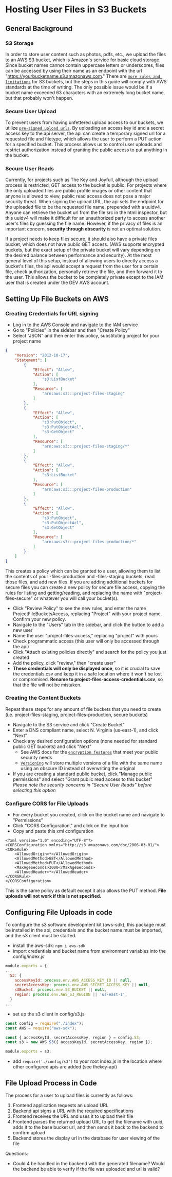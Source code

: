 # Hosting User Files in S3 Buckets

## General Background

### S3 Storage

In order to store user content such as photos, pdfs, etc., we upload the files to an AWS S3 bucket, which is Amazon's service for basic cloud storage. Since bucket names cannot contain uppercase letters or underscores, files can be accessed by using their name as an endpoint with the url "https://yourbucketname.s3.amazonaws.com." There are [`more rules and limitations`](https://docs.aws.amazon.com/AmazonS3/latest/dev/BucketRestrictions.html) for S3 buckets, but the steps in this guide will comply with AWS standards at the time of writing. The only possible issue would be if a bucket name exceeded 63 characters with an extremely long bucket name, but that probably won't happen.

### Secure User Upload

To prevent users from having unfettered upload access to our buckets, we utilize [`pre-signed upload urls`](https://docs.aws.amazon.com/AmazonS3/latest/dev/PresignedUrlUploadObject.html). By uploading an access key id and a secret access key to the api server, the api can create a temporary signed url for a requested file and filetype, which allows the user to perform a PUT action for a specified bucket. This process allows us to control user uploads and restrict authorization instead of granting the public access to put anything in the bucket.

### Secure User Reads

Currently, for projects such as The Key and Joyfull, although the upload process is restricted, GET access to the bucket is public. For projects where the only uploaded files are public profile images or other content that anyone is allowed to view, public read access does not pose a major security threat. When signing the upload URL, the api sets the endpoint for the uploaded file to be the requested file name, prepended with a uuidv4. Anyone can retrieve the bucket url from the file src in the html inspector, but this uuidv4 will make it difficult for an unauthorized party to access another user's files by guessing the file name. However, if the privacy of files is an important concern, **security through obscurity** is not an optimal solution.

If a project needs to keep files secure, it should also have a private files bucket, which does not have public GET access. (AWS supports encrypted buckets, but the exact setup of the private bucket will vary depending on the desired balance between performance and security). At the most general level of this setup, instead of allowing users to directly access a bucket's files, the api would accept a request from the user for a certain file, check authorization, personally retrieve the file, and then forward it to the user. This allows the bucket to be completely private except to the IAM user that is created under the DEV AWS account.

## Setting Up File Buckets on AWS

### Creating Credentials for URL signing

- Log in to the AWS Console and navigate to the IAM service
- Go to "Policies" in the sidebar and then "Create Policy"
- Select "JSON" and then enter this policy, substituting project for your project name

```json
{
    "Version": "2012-10-17",
    "Statement": [
        {
            "Effect": "Allow",
            "Action": [
                "s3:ListBucket"
            ],
            "Resource": [
                "arn:aws:s3:::project-files-staging"
            ]
        },
        {
            "Effect": "Allow",
            "Action": [
                "s3:PutObject",
                "s3:PutObjectAcl",
                "s3:GetObject"
            ],
            "Resource": [
                "arn:aws:s3:::project-files-staging/*"
            ]
        },
        {
            "Effect": "Allow",
            "Action": [
                "s3:ListBucket"
            ],
            "Resource": [
                "arn:aws:s3:::project-files-production"
            ]
        },
        {
            "Effect": "Allow",
            "Action": [
                "s3:PutObject",
                "s3:PutObjectAcl",
                "s3:GetObject"
            ],
            "Resource": [
                "arn:aws:s3:::project-files-production/*"
            ]
        }
    ]
}
```

This creates a policy which can be granted to a user, allowing them to list the contents of your -files-production and -files-staging buckets, read those files, and add new files. If you are adding additional buckets for secure files you can create a new policy for secure file access, copying the rules for listing and getting/reading, and replacing the name with "project-files-secure" or whatever you will call your bucket(s).

- Click "Review Policy" to see the new rules, and enter the name ProjectFileBucketsAccess, replacing "Project" with your project name. Confirm your new policy.
- Navigate to the "Users" tab in the sidebar, and click the button to add a new user
- Name the user "project-files-access," replacing "project" with yours
- Check programmatic access (this user will only be accessed through the api)
- Click "Attach existing policies directly" and search for the policy you just created
- Add the policy, click "review," then "create user"
- **These credentials will only be displayed once**, so it is crucial to save the credentials.csv and keep it in a safe location where it won't be lost or compromised. **Rename to project-files-access-credentials.csv**, so that the file will not be mistaken.

### Creating the Content Buckets

Repeat these steps for any amount of file buckets that you need to create (i.e. project-files-staging, project-files-production, secure buckets)

- Navigate to the S3 service and click "Create Bucket"
- Enter a DNS compliant name, select N. Virginia (us-east-1), and click "Next"
- Check any desired configuration options (none needed for standard public GET buckets) and click "Next"
  - See AWS docs for the [`encryption features`](https://docs.aws.amazon.com/AmazonS3/latest/dev/UsingEncryption.html) that meet your public security needs
  - [`Versioning`](https://docs.aws.amazon.com/AmazonS3/latest/dev/Versioning.html) will store multiple versions of a file with the same name using an obscure ID instead of overwriting the original
- If you are creating a standard public bucket, click "Manage public permissions" and select "Grant public read access to this bucket" _Please note the security concerns in "Secure User Reads" before selecting this option_

### Configure CORS for File Uploads

- For every bucket you created, click on the bucket name and navigate to "Permissions"
- Click "CORS Configuration," and click on the input box
- Copy and paste this xml configuration

```
<?xml version="1.0" encoding="UTF-8"?>
<CORSConfiguration xmlns="http://s3.amazonaws.com/doc/2006-03-01/">
<CORSRule>
    <AllowedOrigin>*</AllowedOrigin>
    <AllowedMethod>GET</AllowedMethod>
    <AllowedMethod>PUT</AllowedMethod>
    <MaxAgeSeconds>3000</MaxAgeSeconds>
    <AllowedHeader>*</AllowedHeader>
</CORSRule>
</CORSConfiguration>
```

This is the same policy as default except it also allows the PUT method. **File uploads will not work if this is not specified.**

## Configuring File Uploads in code

To configure the s3 software development kit (aws-sdk), this package must be installed in the api, credentials and the bucket name must be imported, and the s3 client must be started.

- install the aws-sdk: `npm i aws-sdk`
- import credentials and bucket name from environment variables into the config/index.js

```javascript
module.exports = {
...
  S3: {
    accessKeyId: process.env.AWS_ACCESS_KEY_ID || null,
    secretAccessKey: process.env.AWS_SECRET_ACCESS_KEY || null,
    s3Bucket: process.env.S3_BUCKET || null,
    region: process.env.AWS_S3_REGION || 'us-east-1',
  }
...
```

- set up the s3 client in config/s3.js

```javascript
const config = require("./index");
const AWS = require("aws-sdk");

const { accessKeyId, secretAccessKey, region } = config.S3;
const s3 = new AWS.S3({ accessKeyId, secretAccessKey, region });

module.exports = s3;
```

- add `require('./config/s3')` to your root index.js in the location where other configured apis are added (see thekey-api)

## File Upload Process in Code

The process for a user to upload files is currently as follows:

1. Frontend application requests an upload URL
2. Backend api signs a URL with the required specifications
3. Frontend receives the URL and uses it to upload their file
4. Frontend parses the returned upload URL to get the filename with uuid, adds it to the base bucket url, and then sends it back to the backend to confirm upload
5. Backend stores the display url in the database for user viewing of the file

Questions:

- Could 4 be handled in the backend with the generated filename? Would the backend be able to verify if the file was uploaded and url is valid?
